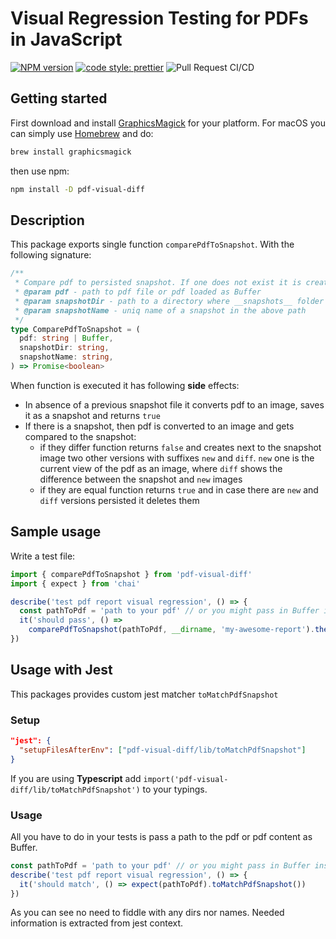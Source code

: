 # Visual Regression Testing for PDFs in JavaScript

[![NPM version][npm-badge-url]][npm-url]
[![code style: prettier][prettier-badge-url]][prettier-url]
![Pull Request CI/CD](https://github.com/moshensky/pdf-visual-diff/workflows/Pull%20Request%20CI/CD/badge.svg?branch=master)

## Getting started

First download and install [GraphicsMagick](http://www.graphicsmagick.org/) for your platform. For macOS you can simply use [Homebrew](http://mxcl.github.io/homebrew/) and do:

```sh
brew install graphicsmagick
```

then use npm:

```sh
npm install -D pdf-visual-diff
```

[npm-url]: https://www.npmjs.com/package/pdf-visual-diff
[npm-badge-url]: https://img.shields.io/npm/v/pdf-visual-diff.svg
[prettier-url]: https://github.com/prettier/prettier
[prettier-badge-url]: https://img.shields.io/badge/code_style-prettier-ff69b4.svg

## Description

This package exports single function `comparePdfToSnapshot`. With the following signature:

```ts
/**
 * Compare pdf to persisted snapshot. If one does not exist it is created
 * @param pdf - path to pdf file or pdf loaded as Buffer
 * @param snapshotDir - path to a directory where __snapshots__ folder is going to be created
 * @param snapshotName - uniq name of a snapshot in the above path
 */
type ComparePdfToSnapshot = (
  pdf: string | Buffer,
  snapshotDir: string,
  snapshotName: string,
) => Promise<boolean>
```

When function is executed it has following **side** effects:

- In absence of a previous snapshot file it converts pdf to an image, saves it as a snapshot and returns `true`
- If there is a snapshot, then pdf is converted to an image and gets compared to the snapshot:
  - if they differ function returns `false` and creates next to the snapshot image two other versions with suffixes `new` and `diff`. `new` one is the current view of the pdf as an image, where `diff` shows the difference between the snapshot and `new` images
  - if they are equal function returns `true` and in case there are `new` and `diff` versions persisted it deletes them

## Sample usage

Write a test file:

```js
import { comparePdfToSnapshot } from 'pdf-visual-diff'
import { expect } from 'chai'

describe('test pdf report visual regression', () => {
  const pathToPdf = 'path to your pdf' // or you might pass in Buffer instead
  it('should pass', () =>
    comparePdfToSnapshot(pathToPdf, __dirname, 'my-awesome-report').then((x) => expect(x).to.be.true))
})
```

## Usage with Jest

This packages provides custom jest matcher `toMatchPdfSnapshot`

### Setup

```json
"jest": {
  "setupFilesAfterEnv": ["pdf-visual-diff/lib/toMatchPdfSnapshot"]
}
```

If you are using **Typescript** add `import('pdf-visual-diff/lib/toMatchPdfSnapshot')` to your typings.

### Usage

All you have to do in your tests is pass a path to the pdf or pdf content as Buffer.

```ts
const pathToPdf = 'path to your pdf' // or you might pass in Buffer instead
describe('test pdf report visual regression', () => {
  it('should match', () => expect(pathToPdf).toMatchPdfSnapshot())
})
```

As you can see no need to fiddle with any dirs nor names. Needed information is extracted from jest context.

